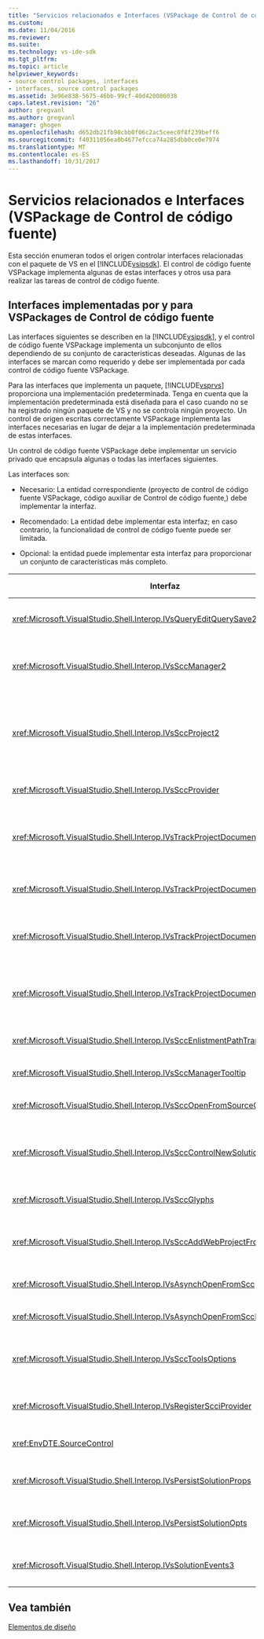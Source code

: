 ```yaml
---
title: "Servicios relacionados e Interfaces (VSPackage de Control de código fuente) | Documentos de Microsoft"
ms.custom: 
ms.date: 11/04/2016
ms.reviewer: 
ms.suite: 
ms.technology: vs-ide-sdk
ms.tgt_pltfrm: 
ms.topic: article
helpviewer_keywords:
- source control packages, interfaces
- interfaces, source control packages
ms.assetid: 3e96e838-5675-46bb-99cf-40d420086038
caps.latest.revision: "26"
author: gregvanl
ms.author: gregvanl
manager: ghogen
ms.openlocfilehash: d652db21fb98cbb0f06c2ac5ceec0f8f239beff6
ms.sourcegitcommit: f40311056ea0b4677efcca74a285dbb0ce0e7974
ms.translationtype: MT
ms.contentlocale: es-ES
ms.lasthandoff: 10/31/2017
---
```

# <a name="related-services-and-interfaces-source-control-vspackage"></a>Servicios relacionados e Interfaces (VSPackage de Control de código fuente)
Esta sección enumeran todos el origen controlar interfaces relacionadas con el paquete de VS en el [!INCLUDE[vsipsdk](../../extensibility/includes/vsipsdk_md.md)]. El control de código fuente VSPackage implementa algunas de estas interfaces y otros usa para realizar las tareas de control de código fuente.  
  
## <a name="interfaces-implemented-by-and-for-source-control-vspackages"></a>Interfaces implementadas por y para VSPackages de Control de código fuente  
 Las interfaces siguientes se describen en la [!INCLUDE[vsipsdk](../../extensibility/includes/vsipsdk_md.md)], y el control de código fuente VSPackage implementa un subconjunto de ellos dependiendo de su conjunto de características deseadas. Algunas de las interfaces se marcan como requerido y debe ser implementada por cada control de código fuente VSPackage.  
  
 Para las interfaces que implementa un paquete, [!INCLUDE[vsprvs](../../code-quality/includes/vsprvs_md.md)] proporciona una implementación predeterminada. Tenga en cuenta que la implementación predeterminada está diseñada para el caso cuando no se ha registrado ningún paquete de VS y no se controla ningún proyecto. Un control de origen escritas correctamente VSPackage implementa las interfaces necesarias en lugar de dejar a la implementación predeterminada de estas interfaces.  
  
 Un control de código fuente VSPackage debe implementar un servicio privado que encapsula algunas o todas las interfaces siguientes.  
  
 Las interfaces son:  
  
-   Necesario: La entidad correspondiente (proyecto de control de código fuente VSPackage, código auxiliar de Control de código fuente,) debe implementar la interfaz.  
  
-   Recomendado: La entidad debe implementar esta interfaz; en caso contrario, la funcionalidad de control de código fuente puede ser limitada.  
  
-   Opcional: la entidad puede implementar esta interfaz para proporcionar un conjunto de características más completo.  
  
|Interfaz|Propósito|Implementado por|¿Implementar?|  
|---------------|-------------|--------------------|----------------|  
|<xref:Microsoft.VisualStudio.Shell.Interop.IVsQueryEditQuerySave2>|Editores de llamar a esta interfaz antes de modificar o guardar un archivo. El control de código fuente VSPackage puede desproteger el archivo o denegar la operación si se produce un error en la desprotección.|Control de código fuente VSPackage|Se recomienda|  
|<xref:Microsoft.VisualStudio.Shell.Interop.IVsSccManager2>|Esta interfaz proporciona funcionalidad de control de código fuente básico para los proyectos, como registrar y anular el registro de los proyectos con control de código fuente y proporciona soporte para los glifos de control de código fuente básico.|Control de código fuente VSPackage|Obligatorio|  
|<xref:Microsoft.VisualStudio.Shell.Interop.IVsSccProject2>|Esta interfaz se obtiene de la <xref:Microsoft.VisualStudio.Shell.Interop.IVsHierarchy> mediante la <xref:System.Runtime.InteropServices.Marshal.QueryInterface%2A> función, o simplemente convirtiendo el objeto que implementa `IVsHierarchy` a `IVsSccProject2`. Se utiliza para obtener los archivos bajo control de código fuente en un proyecto o para que informa el proyecto de la ubicación o el estado de control de código fuente actual.|Proyecto|Obligatorio|  
|<xref:Microsoft.VisualStudio.Shell.Interop.IVsSccProvider>|El módulo de integración usa esta interfaz para establecer el VSPackage activo actual.|Control de código fuente VSPackage|Obligatorio|  
|<xref:Microsoft.VisualStudio.Shell.Interop.IVsTrackProjectDocuments2>|Esta interfaz se basa en un modelo de suscripción. Cualquier VSPackage puede indicar que desea recibir los eventos de documento y tenga en cuenta el shell en eventos que se van a ocurrir. Se implementa y administra [!INCLUDE[vsprvs](../../code-quality/includes/vsprvs_md.md)], que a su vez pasa los eventos que implementa el `IVsTrackProjectDocumentsEvents2` para el VSPackage.|Código auxiliar de Control de código fuente|Obligatorio|  
|<xref:Microsoft.VisualStudio.Shell.Interop.IVsTrackProjectDocuments3>|Esta interfaz proporciona procesamiento por lotes, las operaciones de lectura/escritura sincronizado y avanzada `OnQueryAddFiles` método.|Código auxiliar de Control de código fuente|Obligatorio|  
|<xref:Microsoft.VisualStudio.Shell.Interop.IVsTrackProjectDocumentsEvents2>|**El Explorador de soluciones** y proyectos llama a esta interfaz cuando se agregan nuevos archivos a los proyectos, o cuando se cambia el nombre o se eliminan de los proyectos de archivos y carpetas. El control de código fuente VSPackage puede desproteger el archivo de proyecto o cancelar la operación.|Control de código fuente VSPackage|Se recomienda|  
|<xref:Microsoft.VisualStudio.Shell.Interop.IVsTrackProjectDocumentsEvents3>|**El Explorador de soluciones** y proyectos llama a esta interfaz en respuesta a las llamadas realizadas a los métodos de la interfaz IVstrackProjectDocuments3. El control de código fuente VSPackage puede realizar un seguimiento de las operaciones por lotes, sincronizar operaciones de lectura/escritura y trabajar con más avanzados `OnQueryAddFiles` método.|Control de código fuente VSPackage|Se recomienda|  
|<xref:Microsoft.VisualStudio.Shell.Interop.IVsSccEnlistmentPathTranslation>|Esta interfaz proporciona la capacidad de administración de la inscripción de los proyectos Web.|Control de código fuente VSPackage|Se recomienda|  
|<xref:Microsoft.VisualStudio.Shell.Interop.IVsSccManagerTooltip>|Esta interfaz se utiliza para recuperar información sobre herramientas para los archivos controlados por código fuente en los proyectos.|Control de código fuente VSPackage|Optional|  
|<xref:Microsoft.VisualStudio.Shell.Interop.IVsSccOpenFromSourceControl>|Esta interfaz proporciona compatibilidad con extensiones de espacio de nombres.|Control de código fuente VSPackage|Optional|  
|<xref:Microsoft.VisualStudio.Shell.Interop.IVsSccControlNewSolution>|El VSPackage usa esta interfaz para integrar una extensión de espacio de nombres en el **New**, **abiertos**, o **guardar** cuadros de diálogo. Por lo tanto, los proyectos pueden automáticamente agrega al control de código fuente durante la creación, o agregar al control de código fuente cuando guarde la operación está en vigor.|Control de código fuente VSPackage|Optional|  
|<xref:Microsoft.VisualStudio.Shell.Interop.IVsSccGlyphs>|El VSPackage usa esta interfaz para definir los glifos adicionales como glifos de control de código fuente para los nodos de **el Explorador de soluciones**.|Control de código fuente VSPackage|Optional|  
|<xref:Microsoft.VisualStudio.Shell.Interop.IVsSccAddWebProjectFromSourceControl>|El **agregar** cuadro de diálogo para proyectos Web usa esta interfaz. Proporciona métodos para la exploración de una ubicación de control de código fuente y para abrir un proyecto Web que agregó anteriormente en el repositorio de control de origen en esa ubicación.|Control de código fuente VSPackage|Se recomienda|  
|<xref:Microsoft.VisualStudio.Shell.Interop.IVsAsynchOpenFromScc>|Esta interfaz proporciona compatibilidad para la carga asincrónica (en segundo plano) de proyectos de control de código fuente.|Control de código fuente VSPackage|Optional|  
|<xref:Microsoft.VisualStudio.Shell.Interop.IVsAsynchOpenFromSccProjectEvents>|Esta interfaz permite a los proyectos ver el progreso de la carga asincrónica iniciada por <xref:Microsoft.VisualStudio.Shell.Interop.IVsAsynchOpenFromScc>.|Proyecto|Optional|  
|<xref:Microsoft.VisualStudio.Shell.Interop.IVsSccToolsOptions>|Esta interfaz permite que el IDE consultar el control de origen activo VSPackage. El IDE consulta el valor de configuración de control de código fuente que tienen un significado incluso cuando no hay ningún control de origen activo registrado de VSPackage. Esta interfaz se implementa y administra [!INCLUDE[vsprvs](../../code-quality/includes/vsprvs_md.md)].|Código auxiliar de Control de código fuente|Obligatorio|  
|<xref:Microsoft.VisualStudio.Shell.Interop.IVsRegisterScciProvider>|Esta interfaz se usa para registrar el VSPackage del control de código fuente.|Código auxiliar de Control de código fuente|Obligatorio|  
|<xref:EnvDTE.SourceControl>|Esta interfaz se usa en la automatización. Por lo tanto, expone sólo las funciones que se pueden ejecutar sin mostrar ninguna interfaz de usuario.|Control de código fuente VSPackage|Optional|  
|<xref:Microsoft.VisualStudio.Shell.Interop.IVsPersistSolutionProps>|Esta interfaz se utiliza para guardar el origen de la configuración de control en el archivo de solución (.sln). La configuración incluye la ubicación del control de código fuente y marcas de estado de control de código fuente.|Control de código fuente VSPackage|Se recomienda|  
|<xref:Microsoft.VisualStudio.Shell.Interop.IVsPersistSolutionOpts>|Esta interfaz se utiliza para guardar la configuración de control de código fuente en el archivo de solución (.suo) de opciones. Esto puede incluir opciones de control de origen específica del usuario, como ubicación de la inscripción del usuario actual.|Control de código fuente VSPackage|Se recomienda|  
|<xref:Microsoft.VisualStudio.Shell.Interop.IVsSolutionEvents3>|Esta interfaz se utiliza para supervisar eventos para poder realizar operaciones como la comprobación de archivos de proyecto antes de cerrar soluciones, u obtener nuevos archivos de control de código fuente al abrir un proyecto.|Control de código fuente VSPackage|Se recomienda|  
  
## <a name="see-also"></a>Vea también  
 [Elementos de diseño](../../extensibility/internals/source-control-vspackage-design-elements.md)